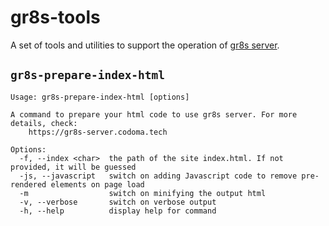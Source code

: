 # gr8s-tools

A set of tools and utilities to support the operation of [gr8s server](https://gr8s-server.codoma.tech/).

## `gr8s-prepare-index-html`

```
Usage: gr8s-prepare-index-html [options]

A command to prepare your html code to use gr8s server. For more details, check:
    https://gr8s-server.codoma.tech

Options:
  -f, --index <char>  the path of the site index.html. If not provided, it will be guessed
  -js, --javascript   switch on adding Javascript code to remove pre-rendered elements on page load
  -m                  switch on minifying the output html
  -v, --verbose       switch on verbose output
  -h, --help          display help for command

```
